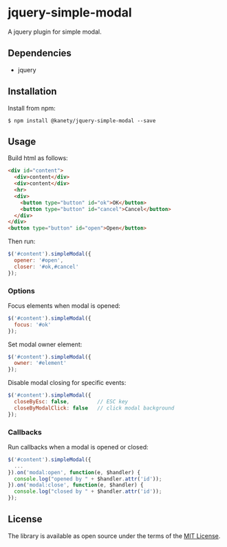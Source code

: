 # jquery-simple-modal

A jquery plugin for simple modal.

## Dependencies

* jquery

## Installation

Install from npm:

    $ npm install @kanety/jquery-simple-modal --save

## Usage

Build html as follows:

```html
<div id="content">
  <div>content</div>
  <div>content</div>
  <hr>
  <div>
    <button type="button" id="ok">OK</button>
    <button type="button" id="cancel">Cancel</button>
  </div>
</div>
<button type="button" id="open">Open</button>
```

Then run:

```javascript
$('#content').simpleModal({
  opener: '#open',
  closer: '#ok,#cancel'
});
```

### Options

Focus elements when modal is opened:

```javascript
$('#content').simpleModal({
  focus: '#ok'
});
```

Set modal owner element:

```javascript
$('#content').simpleModal({
  owner: '#element'
});
```

Disable modal closing for specific events:

```javascript
$('#content').simpleModal({
  closeByEsc: false,         // ESC key
  closeByModalClick: false   // click modal background
});
```

### Callbacks

Run callbacks when a modal is opened or closed:

```javascript
$('#content').simpleModal({
  ...
}).on('modal:open', function(e, $handler) {
  console.log("opened by " + $handler.attr('id'));
}).on('modal:close', function(e, $handler) {
  console.log("closed by " + $handler.attr('id'));
});
```

## License

The library is available as open source under the terms of the [MIT License](http://opensource.org/licenses/MIT).
